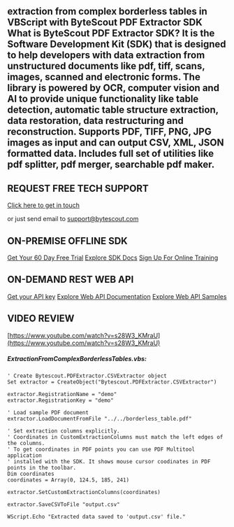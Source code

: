 ## extraction from complex borderless tables in VBScript with ByteScout PDF Extractor SDK What is ByteScout PDF Extractor SDK? It is the Software Development Kit (SDK) that is designed to help developers with data extraction from unstructured documents like pdf, tiff, scans, images, scanned and electronic forms. The library is powered by OCR, computer vision and AI to provide unique functionality like table detection, automatic table structure extraction, data restoration, data restructuring and reconstruction. Supports PDF, TIFF, PNG, JPG images as input and can output CSV, XML, JSON formatted data. Includes full set of utilities like pdf splitter, pdf merger, searchable pdf maker.

## REQUEST FREE TECH SUPPORT

[Click here to get in touch](https://bytescout.zendesk.com/hc/en-us/requests/new?subject=ByteScout%20PDF%20Extractor%20SDK%20Question)

or just send email to [support@bytescout.com](mailto:support@bytescout.com?subject=ByteScout%20PDF%20Extractor%20SDK%20Question) 

## ON-PREMISE OFFLINE SDK 

[Get Your 60 Day Free Trial](https://bytescout.com/download/web-installer?utm_source=github-readme)
[Explore SDK Docs](https://bytescout.com/documentation/index.html?utm_source=github-readme)
[Sign Up For Online Training](https://academy.bytescout.com/)


## ON-DEMAND REST WEB API

[Get your API key](https://pdf.co/documentation/api?utm_source=github-readme)
[Explore Web API Documentation](https://pdf.co/documentation/api?utm_source=github-readme)
[Explore Web API Samples](https://github.com/bytescout/ByteScout-SDK-SourceCode/tree/master/PDF.co%20Web%20API)

## VIDEO REVIEW

[https://www.youtube.com/watch?v=s28W3_KMraU](https://www.youtube.com/watch?v=s28W3_KMraU)




<!-- code block begin -->

##### **ExtractionFromComplexBorderlessTables.vbs:**
    
```
' Create Bytescout.PDFExtractor.CSVExtractor object
Set extractor = CreateObject("Bytescout.PDFExtractor.CSVExtractor")

extractor.RegistrationName = "demo"
extractor.RegistrationKey = "demo"

' Load sample PDF document
extractor.LoadDocumentFromFile "../../borderless_table.pdf"

' Set extraction columns explicitly.
' Coordinates in CustomExtractionColumns must match the left edges of the columns.
' To get coordinates in PDF points you can use PDF Multitool application 
' installed with the SDK. It shows mouse cursor coodinates in PDF points in the toolbar.
Dim coordinates
coordinates = Array(0, 124.5, 185, 241)

extractor.SetCustomExtractionColumns(coordinates)

extractor.SaveCSVToFile "output.csv"

WScript.Echo "Extracted data saved to 'output.csv' file."

```

<!-- code block end -->